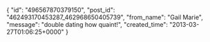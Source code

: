  {
   "id": "496567870379150",
   "post_id": "462493170453287_462968650405739",
   "from_name": "Gail Marie",
   "message": "double dating how quaint!",
   "created_time": "2013-03-27T01:06:25+0000"
 }
